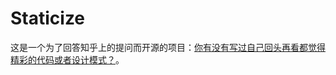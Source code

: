 # Staticize

这是一个为了回答知乎上的提问而开源的项目：[你有没有写过自己回头再看都觉得精彩的代码或者设计模式？](http://www.zhihu.com/question/31687990/answer/52984992?utm_source=weibo&utm_medium=weibo_share&utm_content=share_answer&utm_campaign=share_button)。
